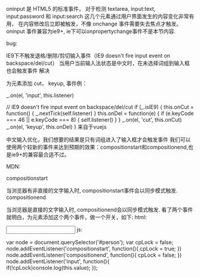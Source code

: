 oninput 是 HTML5 的标准事件，
对于检测 textarea, input:text, input:password 和 input:search 这几个元素通过用户界面发生的内容变化非常有用，
在内容修改后立即被触发，不像 onchange 事件需要失去焦点才触发。 oninput 事件兼容为ie9+, 
ie下可以onpropertychange事件不是本节内容.

bug:

IE9下不触发退格/删除/剪切输入事件（IE9 doesn't fire input event on backspace/del/cut）
当用户当前输入法状态是中文时，在未选择词组到输入框也会触发事件
解决

为元素添加 cut， keyup, 事件例：

_.on(el, 'input', this.listener)

// IE9 doesn't fire input event on backspace/del/cut
if (_.isIE9) {
    this.onCut = function() {
        _.nextTick(self.listener)
    }
    this.onDel = function(e) {
        if (e.keyCode === 46 || e.keyCode === 8) {
            self.listener()
        }
    }
    _.on(el, 'cut', this.onCut)
    _.on(el, 'keyup', this.onDel)
}
来自于vuejs

中文输入优化，我们想要的结果是只有词组进入了输入框才会触发事件
我们可以使用两个较新的事件来达到预期的效果：compositionstart和compositionend,也是ie9+的兼容最合适不过。

MDN:

compositionstart

当浏览器有非直接的文字输入时, compositionstart事件会以同步模式触发.
compositionend

当浏览器是直接的文字输入时, compositionend会以同步模式触发.
看了两个事件就明白，为元素添加这个两个事件，做一个开关，如下: html:

<input type="text" id="person" />
js:


var node = document.querySelector('#person');
var cpLock = false;
node.addEventListener('compositionstart', function(){
    cpLock = true;
})
node.addEventListener('compositionend', function(){
    cpLock = false;
})
node.addEventListener('input', function(){
    if(!cpLock)console.log(this.value);
});